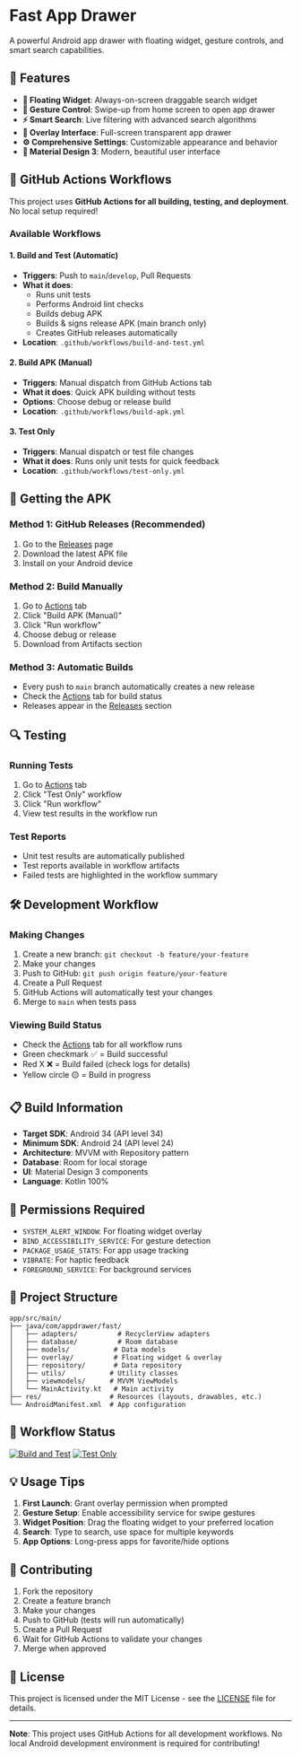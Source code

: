 # Fast App Drawer

A powerful Android app drawer with floating widget, gesture controls, and smart search capabilities.

## 🚀 Features

- **🎯 Floating Widget**: Always-on-screen draggable search widget
- **🌊 Gesture Control**: Swipe-up from home screen to open app drawer
- **⚡ Smart Search**: Live filtering with advanced search algorithms
- **📱 Overlay Interface**: Full-screen transparent app drawer
- **⚙️ Comprehensive Settings**: Customizable appearance and behavior
- **🎨 Material Design 3**: Modern, beautiful user interface

## 🔧 GitHub Actions Workflows

This project uses **GitHub Actions for all building, testing, and deployment**. No local setup required!

### Available Workflows

#### 1. **Build and Test** (Automatic)
- **Triggers**: Push to `main`/`develop`, Pull Requests
- **What it does**: 
  - Runs unit tests
  - Performs Android lint checks
  - Builds debug APK
  - Builds & signs release APK (main branch only)
  - Creates GitHub releases automatically
- **Location**: `.github/workflows/build-and-test.yml`

#### 2. **Build APK (Manual)** 
- **Triggers**: Manual dispatch from GitHub Actions tab
- **What it does**: Quick APK building without tests
- **Options**: Choose debug or release build
- **Location**: `.github/workflows/build-apk.yml`

#### 3. **Test Only**
- **Triggers**: Manual dispatch or test file changes
- **What it does**: Runs only unit tests for quick feedback
- **Location**: `.github/workflows/test-only.yml`

## 📱 Getting the APK

### Method 1: GitHub Releases (Recommended)
1. Go to the [Releases](../../releases) page
2. Download the latest APK file
3. Install on your Android device

### Method 2: Build Manually
1. Go to [Actions](../../actions) tab
2. Click "Build APK (Manual)"
3. Click "Run workflow"
4. Choose debug or release
5. Download from Artifacts section

### Method 3: Automatic Builds
- Every push to `main` branch automatically creates a new release
- Check the [Actions](../../actions) tab for build status
- Releases appear in the [Releases](../../releases) section

## 🔍 Testing

### Running Tests
1. Go to [Actions](../../actions) tab
2. Click "Test Only" workflow
3. Click "Run workflow"
4. View test results in the workflow run

### Test Reports
- Unit test results are automatically published
- Test reports available in workflow artifacts
- Failed tests are highlighted in the workflow summary

## 🛠️ Development Workflow

### Making Changes
1. Create a new branch: `git checkout -b feature/your-feature`
2. Make your changes
3. Push to GitHub: `git push origin feature/your-feature`
4. Create a Pull Request
5. GitHub Actions will automatically test your changes
6. Merge to `main` when tests pass

### Viewing Build Status
- Check the [Actions](../../actions) tab for all workflow runs
- Green checkmark ✅ = Build successful
- Red X ❌ = Build failed (check logs for details)
- Yellow circle 🟡 = Build in progress

## 📋 Build Information

- **Target SDK**: Android 34 (API level 34)
- **Minimum SDK**: Android 24 (API level 24)
- **Architecture**: MVVM with Repository pattern
- **Database**: Room for local storage
- **UI**: Material Design 3 components
- **Language**: Kotlin 100%

## 🔐 Permissions Required

- `SYSTEM_ALERT_WINDOW`: For floating widget overlay
- `BIND_ACCESSIBILITY_SERVICE`: For gesture detection
- `PACKAGE_USAGE_STATS`: For app usage tracking
- `VIBRATE`: For haptic feedback
- `FOREGROUND_SERVICE`: For background services

## 📂 Project Structure

```
app/src/main/
├── java/com/appdrawer/fast/
│   ├── adapters/          # RecyclerView adapters
│   ├── database/          # Room database
│   ├── models/           # Data models
│   ├── overlay/          # Floating widget & overlay
│   ├── repository/       # Data repository
│   ├── utils/           # Utility classes
│   ├── viewmodels/      # MVVM ViewModels
│   └── MainActivity.kt   # Main activity
├── res/                 # Resources (layouts, drawables, etc.)
└── AndroidManifest.xml  # App configuration
```

## 🚦 Workflow Status

[![Build and Test](../../actions/workflows/build-and-test.yml/badge.svg)](../../actions/workflows/build-and-test.yml)
[![Test Only](../../actions/workflows/test-only.yml/badge.svg)](../../actions/workflows/test-only.yml)

## 💡 Usage Tips

1. **First Launch**: Grant overlay permission when prompted
2. **Gesture Setup**: Enable accessibility service for swipe gestures
3. **Widget Position**: Drag the floating widget to your preferred location
4. **Search**: Type to search, use space for multiple keywords
5. **App Options**: Long-press apps for favorite/hide options

## 🤝 Contributing

1. Fork the repository
2. Create a feature branch
3. Make your changes
4. Push to GitHub (tests will run automatically)
5. Create a Pull Request
6. Wait for GitHub Actions to validate your changes
7. Merge when approved

## 📄 License

This project is licensed under the MIT License - see the [LICENSE](LICENSE) file for details.

---

**Note**: This project uses GitHub Actions for all development workflows. No local Android development environment is required for contributing! 